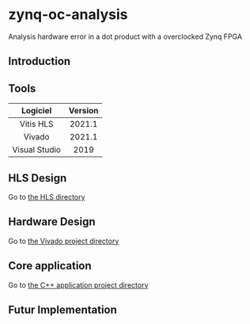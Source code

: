 # zynq-oc-analysis
 Analysis hardware error in a dot product with a overclocked Zynq FPGA

<h2>Introduction</h2>

<h2>Tools</h2>

|    Logiciel   | Version |
|:-------------:|:-------:|
| Vitis HLS     |  2021.1 |
| Vivado        |  2021.1 |
| Visual Studio |   2019  |

<h2>HLS Design</h2>

Go to [the HLS directory](/mk1/mk1/)

<h2>Hardware Design</h2>

Go to [the Vivado project directory](/mk1/mk1_implement/)

<h2>Core application</h2>

Go to [the C++ application project directory](/soft_arm/test_scalaire)

<h2>Futur Implementation</h2>
